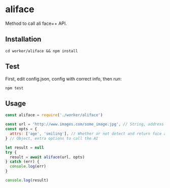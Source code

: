 # aliface
Method to call ali face++ API.
## Installation
~~~shell
cd worker/aliface && npm install
~~~
## Test
First, edit config.json, config with correct info, then run:
~~~
npm test
~~~
## Usage
~~~javascript
const aliface = require('./worker/aliface')

const url = 'http://www.images.com/some_image.jpg', // String, address of the image
const opts = {
  attrs: ['age', 'smiling'], // Whether or not detect and return face attributes, default to ['age', 'smiling', 'eyestatus', 'emotion', 'beauty'], [doc](https://console.faceplusplus.com/documents/5679127)
} // Object, extra options to call the AI

let result = null
try {
  result = await aliface(url, opts)
} catch (err) {
  console.log(err)
}

console.log(result)
~~~
